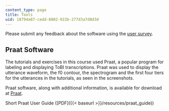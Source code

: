 ```yaml
---
content_type: page
title: Tools
uid: 18794a87-cedd-8802-922b-277d3a7d8d3d
---
```


Please submit any feedback about the software using the [user survey](https://goo.gl/forms/CNZKqMjP760O2t9x1).

Praat Software
--------------

The tutorials and exercises in this course used Praat, a popular program for labeling and displaying ToBI transcriptions. Praat was used to display the utterance waveform, the f0 contour, the spectrogram and the first four tiers for the utterances in the tutorials, as seen in the screenshots.

Praat software, along with additional information, is available for download at [Praat](http://www.fon.hum.uva.nl/praat/).

Short Praat User Guide ([PDF]({{< baseurl >}}/resources/praat_guide))